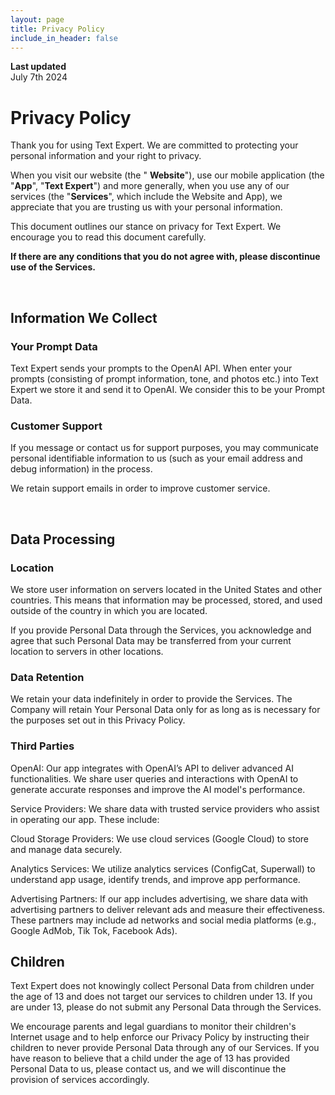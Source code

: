 ```yaml
---
layout: page
title: Privacy Policy
include_in_header: false
---
```


**Last updated**  
July 7th 2024

# Privacy Policy
Thank you for using Text Expert. We are committed to protecting your personal information and your right to privacy. 

When you visit our website (the " **Website**"), use our mobile application (the "**App**", "**Text Expert**") and more generally, when you use any of our services (the "**Services**", which include the Website and App), we appreciate that you are trusting us with your personal information. 

This document outlines our stance on privacy for Text Expert. We encourage you to read this document carefully. 

**If there are any conditions that you do not agree with, please discontinue use of the Services.** 

<br>

## Information We Collect

### Your Prompt Data 
Text Expert sends your prompts to the OpenAI API. When enter your prompts (consisting of prompt information, tone, and photos etc.) into Text Expert we store it and send it to OpenAI. We consider this to be your Prompt Data. 

### Customer Support 
If you message or contact us for support purposes, you may communicate personal identifiable information to us (such as your email address and debug information) in the process.

We retain support emails in order to improve customer service. 

<br>

## Data Processing

### Location
We store user information on servers located in the United States and other countries. This means that information may be processed, stored, and used outside of the country in which you are located.

If you provide Personal Data through the Services, you acknowledge and agree that such Personal Data may be transferred from your current location to servers in other locations.

### Data Retention
We retain your data indefinitely in order to provide the Services. The Company will retain Your Personal Data only for as long as is necessary for the purposes set out in this Privacy Policy.

### Third Parties
OpenAI: Our app integrates with OpenAI’s API to deliver advanced AI functionalities. We share user queries and interactions with OpenAI to generate accurate responses and improve the AI model's performance.

Service Providers: We share data with trusted service providers who assist in operating our app. These include:

Cloud Storage Providers: We use cloud services (Google Cloud) to store and manage data securely.

Analytics Services: We utilize analytics services (ConfigCat, Superwall) to understand app usage, identify trends, and improve app performance.

Advertising Partners: If our app includes advertising, we share data with advertising partners to deliver relevant ads and measure their effectiveness. These partners may include ad networks and social media platforms (e.g., Google AdMob, Tik Tok, Facebook Ads).

## Children
Text Expert does not knowingly collect Personal Data from children under the age of 13 and does not target our services to children under 13. If you are under 13, please do not submit any Personal Data through the Services. 

We encourage parents and legal guardians to monitor their children's Internet usage and to help enforce our Privacy Policy by instructing their children to never provide Personal Data through any of our Services. If you have reason to believe that a child under the age of 13 has provided Personal Data to us, please contact us, and we will discontinue the provision of services accordingly. 

<br>
